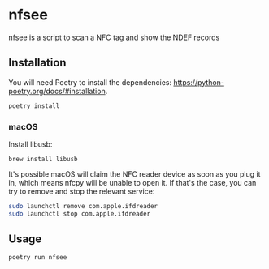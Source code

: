 # nfsee

nfsee is a script to scan a NFC tag and show the NDEF records

## Installation

You will need Poetry to install the dependencies: https://python-poetry.org/docs/#installation.

```bash
poetry install
```

### macOS

Install libusb:

```
brew install libusb
```

It's possible macOS will claim the NFC reader device as soon as you plug it in, which means nfcpy will be unable to open it. If that's the case, you can try to remove and stop the relevant service:

```bash
sudo launchctl remove com.apple.ifdreader
sudo launchctl stop com.apple.ifdreader
```

## Usage

```bash
poetry run nfsee
```
